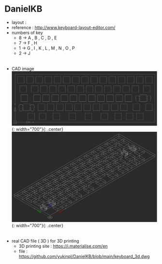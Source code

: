 # DanielKB
- layout :
- reference : http://www.keyboard-layout-editor.com/  
- numbers of key
  * 8 -> A , B , C , D , E
  * 7 -> F , H
  * 1 -> G , I , K , L , M , N , O , P
  * 2 -> J  
&nbsp;&nbsp;  
&nbsp;&nbsp;  
- CAD image
![title](https://github.com/yukinpl/DanielKB/blob/main/cad_image.png){: width="700"}{: .center}  
![title](https://github.com/yukinpl/DanielKB/blob/main/cad_image2.png){: width="700"}{: .center}  
&nbsp;&nbsp;  
&nbsp;&nbsp;  
- real CAD file ( 3D ) for 3D printing
  * 3D printing site : https://i.materialise.com/en
  * file : https://github.com/yukinpl/DanielKB/blob/main/keyboard_3d.dwg
